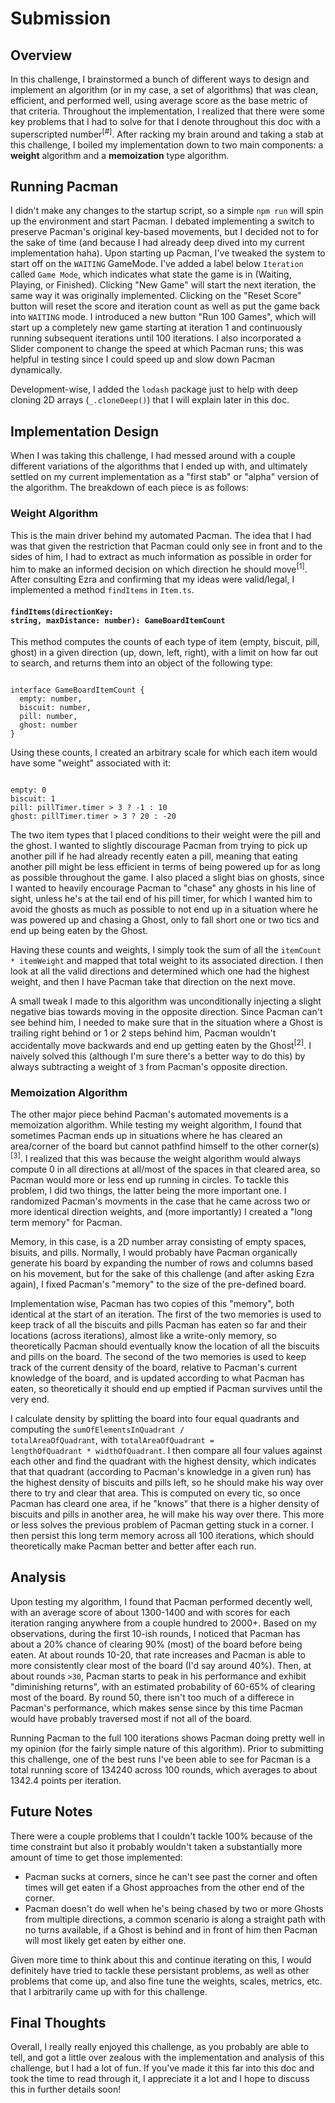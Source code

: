 # Submission

## Overview

In this challenge, I brainstormed a bunch of different ways to design and implement an algorithm (or in my case, a set of algorithms) that was clean, efficient, and performed well, using average score as the base metric of that criteria. Throughout the implementation, I realized that there were some key problems that I had to solve for that I denote throughout this doc with a superscripted number<sup>[#]</sup>. After racking my brain around and taking a stab at this challenge, I boiled my implementation down to two main components: a <b>weight</b> algorithm and a <b>memoization</b> type algorithm.

## Running Pacman

I didn't make any changes to the startup script, so a simple <code>npm run</code> will spin up the environment and start Pacman. I debated implementing a switch to preserve Pacman's original key-based movements, but I decided not to for the sake of time (and because I had already deep dived into my current implementation haha). Upon starting up Pacman, I've tweaked the system to start off on the <code>WAITING</code> GameMode. I've added a label below <code>Iteration</code> called <code>Game Mode</code>, which indicates what state the game is in (Waiting, Playing, or Finished). Clicking "New Game" will start the next iteration, the same way it was originally implemented. Clicking on the "Reset Score" button will reset the score and iteration count as well as put the game back into <code>WAITING</code> mode. I introduced a new button "Run 100 Games", which will start up a completely new game starting at iteration 1 and continuously running subsequent iterations until 100 iterations. I also incorporated a Slider component to change the speed at which Pacman runs; this was helpful in testing since I could speed up and slow down Pacman dynamically.

Development-wise, I added the <code>lodash</code> package just to help with deep cloning 2D arrays (<code>_.cloneDeep()</code>) that I will explain later in this doc. 

## Implementation Design

When I was taking this challenge, I had messed around with a couple different variations of the algorithms that I ended up with, and ultimately settled on my current implementation as a "first stab" or "alpha" version of the algorithm. The breakdown of each piece is as follows:

### Weight Algorithm

This is the main driver behind my automated Pacman. The idea that I had was that given the restriction that Pacman could only see in front and to the sides of him, I had to extract as much information as possible in order for him to make an informed decision on which direction he should move<sup>[1]</sup>. After consulting Ezra and confirming that my ideas were valid/legal, I implemented a method <code>findItems</code> in <code>Item.ts</code>.

#### <code>findItems(directionKey: string, maxDistance: number): GameBoardItemCount</code>

This method computes the counts of each type of item (empty, biscuit, pill, ghost) in a given direction (up, down, left, right), with a limit on how far out to search, and returns them into an object of the following type:

<pre><code>
interface GameBoardItemCount {
  empty: number,
  biscuit: number,
  pill: number,
  ghost: number
}
</code></pre>

Using these counts, I created an arbitrary scale for which each item would have some "weight" associated with it:

<pre><code>
empty: 0
biscuit: 1
pill: pillTimer.timer > 3 ? -1 : 10
ghost: pillTimer.timer > 3 ? 20 : -20
</code></pre>

The two item types that I placed conditions to their weight were the pill and the ghost. I wanted to slightly discourage Pacman from trying to pick up another pill if he had already recently eaten a pill, meaning that eating another pill might be less efficient in terms of being powered up for as long as possible throughout the game. I also placed a slight bias on ghosts, since I wanted to heavily encourage Pacman to "chase" any ghosts in his line of sight, unless he's at the tail end of his pill timer, for which I wanted him to avoid the ghosts as much as possible to not end up in a situation where he was powered up and chasing a Ghost, only to fall short one or two tics and end up being eaten by the Ghost.

Having these counts and weights, I simply took the sum of all the <code>itemCount * itemWeight</code> and mapped that total weight to its associated direction. I then look at all the valid directions and determined which one had the highest weight, and then I have Pacman take that direction on the next move.

A small tweak I made to this algorithm was unconditionally injecting a slight negative bias towards moving in the opposite direction. Since Pacman can't see behind him, I needed to make sure that in the situation where a Ghost is trailing right behind or 1 or 2 steps behind him, Pacman wouldn't accidentally move backwards and end up getting eaten by the Ghost<sup>[2]</sup>. I naively solved this (although I'm sure there's a better way to do this) by always subtracting a weight of <code>3</code> from Pacman's opposite direction.

### Memoization Algorithm

The other major piece behind Pacman's automated movements is a memoization algorithm. While testing my weight algorithm, I found that sometimes Pacman ends up in situations where he has cleared an area/corner of the board but cannot pathfind himself to the other corner(s)<sup>[3]</sup>. I realized that this was because the weight algorithm would always compute 0 in all directions at all/most of the spaces in that cleared area, so Pacman would more or less end up running in circles. To tackle this problem, I did two things, the latter being the more important one. I randomized Pacman's movments in the case that he came across two or more identical direction weights, and (more importantly) I created a "long term memory" for Pacman.

Memory, in this case, is a 2D number array consisting of empty spaces, bisuits, and pills. Normally, I would probably have Pacman organically generate his board by expanding the number of rows and columns based on his movement, but for the sake of this challenge (and after asking Ezra again), I fixed Pacman's "memory" to the size of the pre-defined board.

Implementation wise, Pacman has two copies of this "memory", both identical at the start of an iteration. The first of the two memories is used to keep track of all the biscuits and pills Pacman has eaten so far and their locations (across iterations), almost like a write-only memory, so theoretically Pacman should eventually know the location of all the biscuits and pills on the board. The second of the two memories is used to keep track of the current density of the board, relative to Pacman's current knowledge of the board, and is updated according to what Pacman has eaten, so theoretically it should end up emptied if Pacman survives until the very end.

I calculate density by splitting the board into four equal quadrants and computing the <code>sumOfElementsInQuadrant / totalAreaOfQuadrant</code>, with <code>totalAreaOfQuadrant = lengthOfQuadrant * widthOfQuadrant</code>. I then compare all four values against each other and find the quadrant with the highest density, which indicates that that quadrant (according to Pacman's knowledge in a given run) has the highest density of biscuits and pills left, so he should make his way over there to try and clear that area. This is computed on every tic, so once Pacman has cleard one area, if he "knows" that there is a higher density of biscuits and pills in another area, he will make his way over there. This more or less solves the previous problem of Pacman getting stuck in a corner. I then persist this long term memory across all 100 iterations, which should theoretically make Pacman better and better after each run.

## Analysis

Upon testing my algorithm, I found that Pacman performed decently well, with an average score of about 1300-1400 and with scores for each iteration ranging anywhere from a couple hundred to 2000+. Based on my observations, during the first 10-ish rounds, I noticed that Pacman has about a 20% chance of clearing 90% (most) of the board before being eaten. At about rounds 10-20, that rate increases and Pacman is able to more consistently clear most of the board (I'd say around 40%). Then, at about rounds <code>>30</code>, Pacman starts to peak in his performance and exhibit "diminishing returns", with an estimated probability of 60-65% of clearing most of the board. By round 50, there isn't too much of a differece in Pacman's performance, which makes sense since by this time Pacman would have probably traversed most if not all of the board.

Running Pacman to the full 100 iterations shows Pacman doing pretty well in my opinion (for the fairly simple nature of this algorithm). Prior to submitting this challenge, one of the best runs I've been able to see for Pacman is a total running score of 134240 across 100 rounds, which averages to about 1342.4 points per iteration.

## Future Notes

There were a couple problems that I couldn't tackle 100% because of the time constraint but also it probably wouldn't taken a substantially more amount of time to get those implemented:
- Pacman sucks at corners, since he can't see past the corner and often times will get eaten if a Ghost approaches from the other end of the corner.
- Pacman doesn't do well when he's being chased by two or more Ghosts from multiple directions, a common scenario is along a straight path with no turns available, if a Ghost is behind and in front of him then Pacman will most likely get eaten by either one.

Given more time to think about this and continue iterating on this, I would definitely have tried to tackle these persistant problems, as well as other problems that come up, and also fine tune the weights, scales, metrics, etc. that I arbitrarily came up with for this challenge.

## Final Thoughts

Overall, I really really enjoyed this challenge, as you probably are able to tell, and got a little over zealous with the implementation and analysis of this challenge, but I had a lot of fun. If you've made it this far into this doc and took the time to read through it, I appreciate it a lot and I hope to discuss this in further details soon!